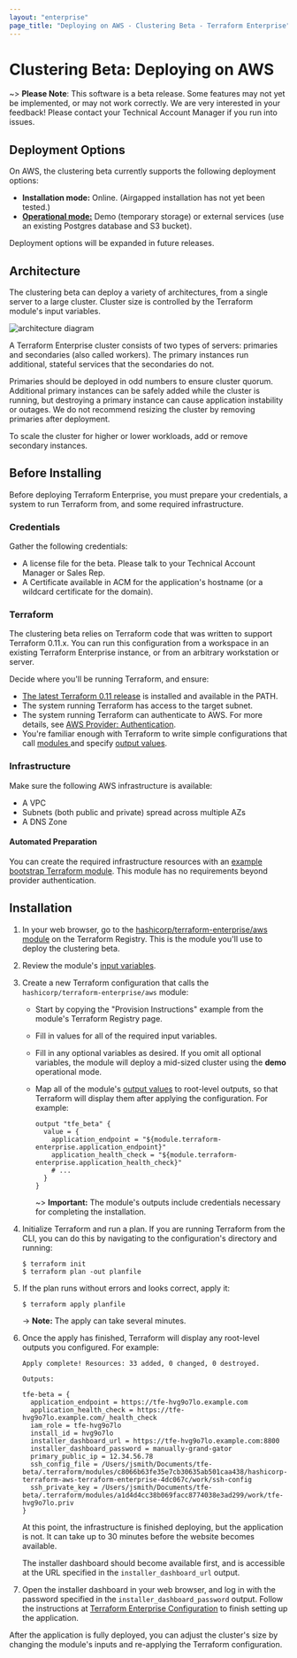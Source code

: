 ```yaml
---
layout: "enterprise"
page_title: "Deploying on AWS - Clustering Beta - Terraform Enterprise"
---
```


# Clustering Beta: Deploying on AWS

[mode]: ../before-installing/index.html#operational-mode-decision
[tf11]: https://releases.hashicorp.com/terraform/0.11.14/

~> **Please Note**: This software is a beta release. Some features may not yet be implemented, or may not work correctly. We are very interested in your feedback! Please contact your Technical Account Manager if you run into issues.

## Deployment Options

On AWS, the clustering beta currently supports the following deployment options:

- **Installation mode:** Online. (Airgapped installation has not yet been tested.)
- [**Operational mode:**][mode] Demo (temporary storage) or external services (use an existing Postgres database and S3 bucket).

Deployment options will be expanded in future releases.

## Architecture

The clustering beta can deploy a variety of architectures, from a single server to a large cluster. Cluster size is controlled by the Terraform module's input variables.

![architecture diagram](https://github.com/hashicorp/terraform-aws-terraform-enterprise/blob/v0.0.1-beta/assets/aws_diagram.jpg?raw=true)

A Terraform Enterprise cluster consists of two types of servers: primaries and secondaries (also called workers). The primary instances run additional, stateful services that the secondaries do not.

Primaries should be deployed in odd numbers to ensure cluster quorum. Additional primary instances can be safely added while the cluster is running, but destroying a primary instance can cause application instability or outages. We do not recommend resizing the cluster by removing primaries after deployment.

To scale the cluster for higher or lower workloads, add or remove secondary instances.

## Before Installing

Before deploying Terraform Enterprise, you must prepare your credentials, a system to run Terraform from, and some required infrastructure.

### Credentials

Gather the following credentials:

* A license file for the beta. Please talk to your Technical Account Manager or Sales Rep.
* A Certificate available in ACM for the application's hostname (or a wildcard certificate for the domain).

### Terraform

The clustering beta relies on Terraform code that was written to support Terraform 0.11.x. You can run this configuration from a workspace in an existing Terraform Enterprise instance, or from an arbitrary workstation or server.

Decide where you'll be running Terraform, and ensure:

- [The latest Terraform 0.11 release][tf11] is installed and available in the PATH.
- The system running Terraform has access to the target subnet.
- The system running Terraform can authenticate to AWS. For more details, see [AWS Provider: Authentication](/docs/providers/aws/index.html#authentication).
- You're familiar enough with Terraform to write simple configurations that call [modules ](/docs/configuration-0-11/modules.html) and specify [output values](/docs/configuration-0-11/outputs.html).

### Infrastructure

Make sure the following AWS infrastructure is available:

- A VPC
- Subnets (both public and private) spread across multiple AZs
- A DNS Zone

#### Automated Preparation

[bootstrap]: https://github.com/hashicorp/private-terraform-enterprise/tree/master/examples/bootstrap-aws

You can create the required infrastructure resources with an [example bootstrap Terraform module][bootstrap]. This module has no requirements beyond provider authentication.

## Installation

[module]: https://registry.terraform.io/modules/hashicorp/terraform-enterprise/aws
[inputs]: https://registry.terraform.io/modules/hashicorp/terraform-enterprise/aws?tab=inputs
[outputs]: https://registry.terraform.io/modules/hashicorp/terraform-enterprise/aws?tab=outputs

1. In your web browser, go to the [hashicorp/terraform-enterprise/aws module][module] on the Terraform Registry. This is the module you'll use to deploy the clustering beta.
2. Review the module's [input variables][inputs].
3. Create a new Terraform configuration that calls the `hashicorp/terraform-enterprise/aws` module:
    - Start by copying the "Provision Instructions" example from the module's Terraform Registry page.
    - Fill in values for all of the required input variables.
    - Fill in any optional variables as desired. If you omit all optional variables, the module will deploy a mid-sized cluster using the **demo** operational mode.
    - Map all of the module's [output values][outputs] to root-level outputs, so that Terraform will display them after applying the configuration. For example:

        ```hcl
        output "tfe_beta" {
          value = {
            application_endpoint = "${module.terraform-enterprise.application_endpoint}"
            application_health_check = "${module.terraform-enterprise.application_health_check}"
            # ...
          }
        }
        ```

        ~> **Important:** The module's outputs include credentials necessary for completing the installation.
4. Initialize Terraform and run a plan. If you are running Terraform from the CLI, you can do this by navigating to the configuration's directory and running:

    ```
    $ terraform init
    $ terraform plan -out planfile
    ```
5. If the plan runs without errors and looks correct, apply it:

    ```
    $ terraform apply planfile
    ```

    -> **Note:** The apply can take several minutes.
6. Once the apply has finished, Terraform will display any root-level outputs you configured. For example:

    ```text
    Apply complete! Resources: 33 added, 0 changed, 0 destroyed.

    Outputs:

    tfe-beta = {
      application_endpoint = https://tfe-hvg9o7lo.example.com
      application_health_check = https://tfe-hvg9o7lo.example.com/_health_check
      iam_role = tfe-hvg9o7lo
      install_id = hvg9o7lo
      installer_dashboard_url = https://tfe-hvg9o7lo.example.com:8800
      installer_dashboard_password = manually-grand-gator
      primary_public_ip = 12.34.56.78
      ssh_config_file = /Users/jsmith/Documents/tfe-beta/.terraform/modules/c8066b63fe35e7cb30635ab501caa438/hashicorp-terraform-aws-terraform-enterprise-4dc067c/work/ssh-config
      ssh_private_key = /Users/jsmith/Documents/tfe-beta/.terraform/modules/a1d4d4cc38b069facc8774038e3ad299/work/tfe-hvg9o7lo.priv
    }
    ```

    At this point, the infrastructure is finished deploying, but the application is not. It can take up to 30 minutes before the website becomes available.

    The installer dashboard should become available first, and is accessible at the URL specified in the `installer_dashboard_url` output. 
7. Open the installer dashboard in your web browser, and log in with the password specified in the `installer_dashboard_password` output. Follow the instructions at [Terraform Enterprise Configuration](../install/config.html) to finish setting up the application.

After the application is fully deployed, you can adjust the cluster's size by changing the module's inputs and re-applying the Terraform configuration.
